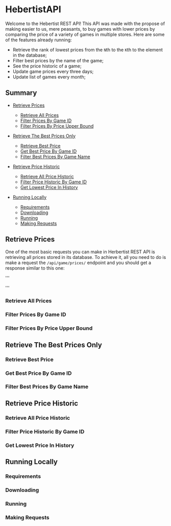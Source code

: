 # HebertistAPI

Welcome to the Hebertist REST API! This API was made with the propose of making easier to us, mere peasants, to buy games with lower prices by comparing the price of a variety of games in multiple stores. Here are some of the features already running:

- Retrieve the rank of lowest prices from the `N`th to the `K`th to the element in the database;
- Filter best prices by the name of the game;
- See the price historic of a game;
- Update game prices every three days;
- Update list of games every month;

## Summary

- [Retrieve Prices](#retrieve-prices)

  - [Retrieve All Prices](#retrieve-all-prices)
  - [Filter Prices By Game ID](#filter-prices-by-game-id)
  - [Filter Prices By Price Upper Bound](#filter-prices-by-price-upper-bound)

- [Retrieve The Best Prices Only](#retrieve-the-best-prices-only)

  - [Retrieve Best Price](#retrieve-best-price)
  - [Get Best Price By Game ID](#get-best-price-by-game-id)
  - [Filter Best Prices By Game Name](#filter-best-prices-by-game-name)

- [Retrieve Price Historic](#retrieve-price-historic)

  - [Retrieve All Price Historic](#retrieve-all-price-historic)
  - [Filter Price Historic By Game ID](#filter-price-historic-by-game-id)
  - [Get Lowest Price In History](#get-lowest-price-in-history)

- [Running Locally](#running-locally)

  - [Requirements](#requirements)
  - [Downloading](#downloading)
  - [Running](#running)
  - [Making Requests](#making-requests)

## Retrieve Prices

One of the most basic requests you can make in Herbertist REST API is retrieving all prices stored in its database. To achieve it, all you need to do is make a request the `/api/game/prices/` endpoint and you should get a response similar to this one:

'''

'''

### Retrieve All Prices

### Filter Prices By Game ID

### Filter Prices By Price Upper Bound

## Retrieve The Best Prices Only

### Retrieve Best Price

### Get Best Price By Game ID

### Filter Best Prices By Game Name

## Retrieve Price Historic

### Retrieve All Price Historic

### Filter Price Historic By Game ID

### Get Lowest Price In History

## Running Locally

### Requirements

### Downloading

### Running

### Making Requests
